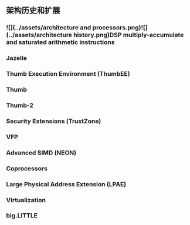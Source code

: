 ## 架构历史和扩展

### ![](../assets/architecture and processors.png)![](../assets/architecture history.png)DSP multiply-accumulate and saturated arithmetic instructions

### Jazelle

### Thumb Execution Environment \(ThumbEE\)

### Thumb

### Thumb-2

### Security Extensions \(TrustZone\)

### VFP

### Advanced SIMD \(NEON\)

### Coprocessors

### Large Physical Address Extension \(LPAE\)

### Virtualization

### big.LITTLE



